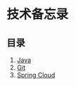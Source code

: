 # 技术备忘录
## 目录
  1. [Java](java/README.md)
  2. [Git](git/README.md)
  3. [Spring Cloud](spring-cloud/README.md)
  
  